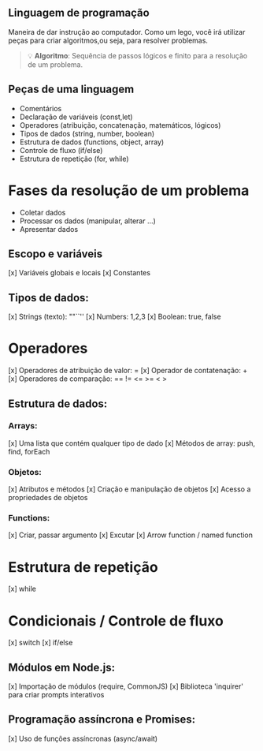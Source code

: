 ## Linguagem de programação

Maneira de dar instrução ao computador.
Como um lego, você irá utilizar peças para criar algoritmos,ou seja, para resolver problemas.

> 💡 **Algoritmo**: Sequência de passos lógicos e finito para a resolução de um problema.

## Peças de uma linguagem

- Comentários
- Declaração de variáveis (const,let)
- Operadores (atribuição, concatenação, matemáticos, lógicos)
- Tipos de dados (string, number, boolean)
- Estrutura de dados (functions, object, array)
- Controle de fluxo (if/else)
- Estrutura de repetição (for, while)

# Fases da resolução de um problema
- Coletar dados
- Processar os dados (manipular, alterar ...)
- Apresentar dados

## Escopo e variáveis
 
 [x] Variáveis globais e locais
 [x] Constantes

 ## Tipos de dados:

 [x] Strings (texto): ""``''
 [x] Numbers: 1,2,3 
 [x] Boolean: true, false

 # Operadores
 [x] Operadores de atribuição de valor: =
 [x] Operador de contatenação: +
 [x] Operadores de comparação: == != <= >= < >

 ## Estrutura de dados:

 ### Arrays:
 [x] Uma lista que contém qualquer tipo de dado
 [x] Métodos de array: push, find, forEach

 ### Objetos:
 [x] Atributos e métodos
 [x] Criação e manipulação de objetos
 [x] Acesso a propriedades de objetos
 
 ### Functions:
 [x] Criar, passar argumento
 [x] Excutar
 [x] Arrow function / named function

 # Estrutura de repetição
 [x] while

 # Condicionais / Controle de fluxo
 [x] switch
 [x] if/else

 ## Módulos em Node.js:
 [x] Importação de módulos (require, CommonJS)
 [x] Biblioteca 'inquirer' para criar prompts interativos

 ## Programação assíncrona e Promises:
 [x] Uso de funções assíncronas (async/await)